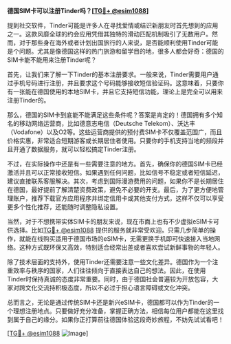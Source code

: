 **德国SIM卡可以注册Tinder吗？[[TG💪+ @esim1088](https://t.me/s/esim1088)]**

提到社交软件，Tinder可能是许多人在寻找爱情或结识新朋友时首先想到的应用之一。这款风靡全球的约会应用凭借其独特的滑动匹配机制吸引了无数用户。然而，对于那些身在海外或者计划出国旅行的人来说，是否能顺利使用Tinder可能是个问题。尤其是像德国这样的热门旅游和留学目的地，很多人都会好奇：德国的SIM卡能不能用来注册Tinder呢？

首先，让我们来了解一下Tinder的基本注册要求。一般来说，Tinder需要用户通过手机号码进行注册，并且要求这个号码能够接收短信验证码。这意味着，只要你有一张能在德国使用的本地SIM卡，并且它支持短信功能，理论上是完全可以用来注册Tinder的。

那么，德国的SIM卡到底能不能满足这些条件呢？答案是肯定的！德国拥有多个知名的移动网络运营商，比如德意志电信（Deutsche Telekom）、沃达丰（Vodafone）以及O2等。这些运营商提供的预付费SIM卡不仅覆盖范围广，而且价格实惠，非常适合短期游客或长期居住者使用。只要你的手机支持当地的频段并且开通了数据服务，就可以轻松搞定Tinder注册。

不过，在实际操作中还是有一些需要注意的地方。首先，确保你的德国SIM卡已经激活并且可以正常接收短信。如果遇到任何问题，比如信号不稳定或者短信延迟，建议直接联系客服解决。其次，考虑到国际漫游费用的问题，如果你不是长期居住在德国，最好提前了解清楚资费政策，避免不必要的开支。最后，为了更方便地管理账户，推荐下载官方应用程序并绑定信用卡或其他支付方式，这样不仅可以享受更多个性化推荐，还能随时调整隐私设置。

当然，对于不想携带实体SIM卡的朋友来说，现在市面上也有不少虚拟eSIM卡可供选择。比如[TG💪+ @esim1088](https://t.me/s/esim1088) 提供的服务就非常受欢迎。只需几步简单的操作，就能在线购买适用于德国市场的eSIM卡，无需更换手机即可快速接入当地网络。这种方式既环保又高效，特别适合经常出差或者喜欢尝试新鲜事物的年轻人。

除了技术层面的支持外，使用Tinder还需要注意一些文化差异。德国作为一个注重效率与秩序的国家，人们往往倾向于直接表达自己的想法。因此，在使用Tinder时保持真诚的态度非常重要。同时，由于德国社会普遍较为开放包容，大家对跨文化交流持积极态度，所以不必过于担心语言障碍或文化冲突。

总而言之，无论是通过传统SIM卡还是新兴eSIM卡，德国都可以作为Tinder的一个理想注册地点。只要做好充分准备，掌握正确方法，相信每位用户都能在这里找到属于自己的缘分。如果你正打算前往德国体验这段奇妙旅程，不妨先试试看吧！

[[TG💪+ @esim1088](https://t.me/s/esim1088) ![Image](https://i.postimg.cc/4NQfJmqS/Snipaste-2025-05-13-00-14-12.png)]